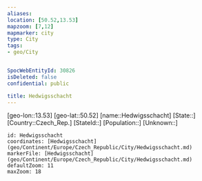```yaml
---
aliases: 
location: [50.52,13.53]
mapzoom: [7,12] 
mapmarker: city 
type: City
tags:
- geo/City


SpocWebEntityId: 30826
isDeleted: false
confidential: public

title: Hedwigsschacht
---
```

[geo-lon::13.53]
[geo-lat::50.52]
[name::Hedwigsschacht]
[State::]
[Country::Czech_Rep.]
[StateId::]
[Population::]
[Unknown::]


```leaflet
id: Hedwigsschacht
coordinates: [Hedwigsschacht](geo/Continent/Europe/Czech_Republic/City/Hedwigsschacht.md)
markerFile: [Hedwigsschacht](geo/Continent/Europe/Czech_Republic/City/Hedwigsschacht.md)
defaultZoom: 11 
maxZoom: 18
```


